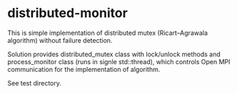 # distributed-monitor

This is simple implementation of distributed mutex (Ricart–Agrawala algorithm) without failure detection.

Solution provides distributed_mutex class with lock/unlock methods and
process_monitor class (runs in signle std::thread), which controls Open MPI communication for the implementation of algorithm.

See test directory. 
